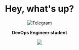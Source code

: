 <div align="center">
  <h1>Hey, what's up?</h1>

<a href="https://t.me/etahamad"><img alt="Telegram" src="https://img.shields.io/badge/@etahamad-2CA5E0?style=flat&logo=telegram&logoColor=white" /></a>

<b>DevOps Engineer student</b>
<br/>

  <img src="https://skillicons.dev/icons?i=linux,gcp,jenkins,mysql,postgres,githubactions,kubernetes,docker,nginx,git,javascript,vscode,py,bash" />
  <br />
  <br />
</div>
